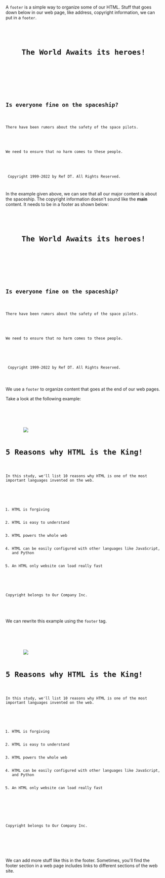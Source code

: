 A `footer` is a simple way to
organize some of our HTML. Stuff
that goes down below in our web page,
like address, copyright information, we
can put in a `footer`.

<codeblock language="html" type="lesson">
<code>
<header>
    <h1>The World Awaits its heroes!</h1>
</header>
<main>
    <h2>Is everyone fine on the spaceship?</h2>
    <p>There have been rumors about the safety of the space pilots.</p>
    <img src = "" />
    <p>We need to ensure that no harm comes to these people.</p>
</main>
    <p> Copyright 1999-2022 by Ref DT. All Rights Reserved. </p>
</code>
</codeblock>

In the example given above, we can
see that all our major content is
about the spaceship. The copyright
information doesn't sound like
the **main** content. It needs to be
in a footer as shown below:

<codeblock language="html" type="lesson">
<code>
<header>
    <h1>The World Awaits its heroes!</h1>
</header>
<div>
    <h2>Is everyone fine on the spaceship?</h2>
    <p>There have been rumors about the safety of the space pilots.</p>
    <img src = "" />
    <p>We need to ensure that no harm comes to these people.</p>
</div>
<footer>
    <p> Copyright 1999-2022 by Ref DT. All Rights Reserved. </p>
</footer>
</code>
</codeblock>

We use a `footer` to organize content
that goes at the end of our web pages.

Take a look at the following example:

<codeblock language="html" type="lesson">
<code>
<html>
    <head>
    </head>
    <body>
        <img src = "#" />
        <h1>5 Reasons why HTML is the King!</h1>
        <p>In this study, we'll list 10 reasons why HTML is one of the most important languages invented on the web.</p>
        <ol>
            <li>HTML is forgiving</li>
            <li>HTML is easy to understand</li>
            <li>HTML powers the whole web</li>
            <li>HTML can be easily configured with other languages like JavaScript, and Python</li>
            <li>An HTML only website can load really fast</li>
        </ol>
        <p>Copyright belongs to Our Company Inc.</p>
    </body>
</html>
</code>
</codeblock>

We can rewrite this example
using the `footer` tag.

<codeblock language="html" type="lesson">
<code>
<html>
    <head>
    </head>
    <body>
        <img src = "#" />
        <h1>5 Reasons why HTML is the King!</h1>
        <p>In this study, we'll list 10 reasons why HTML is one of the most important languages invented on the web.</p>
        <ol>
            <li>HTML is forgiving</li>
            <li>HTML is easy to understand</li>
            <li>HTML powers the whole web</li>
            <li>HTML can be easily configured with other languages like JavaScript, and Python</li>
            <li>An HTML only website can load really fast</li>
        </ol>
        <footer>
            <p>Copyright belongs to Our Company Inc.</p>
        </footer>
    </body>
</html>
</code>
</codeblock>

We can add more stuff like this
in the footer. Sometimes, you'll find
the footer section in a web page includes
links to different sections of the web
site.
